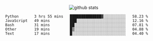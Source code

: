 <!-- <h1 align="center">Hello 👋 </h3> -->

<p align="center">
  <img src="https://github-readme-stats.vercel.app/api?username=syeehyn&hide=stars,prs,issues,contribs&count_private=true&hide_title=true" alt="github stats" />
</p>

<!--START_SECTION:waka-->
```text
Python       3 hrs 55 mins   ██████████████▓░░░░░░░░░░   58.23 % 
JavaScript   49 mins         ███░░░░░░░░░░░░░░░░░░░░░░   12.16 % 
Bash         31 mins         ██░░░░░░░░░░░░░░░░░░░░░░░   07.81 % 
Other        19 mins         █▒░░░░░░░░░░░░░░░░░░░░░░░   04.88 % 
Text         17 mins         █░░░░░░░░░░░░░░░░░░░░░░░░   04.40 % 
```
<!--END_SECTION:waka-->
